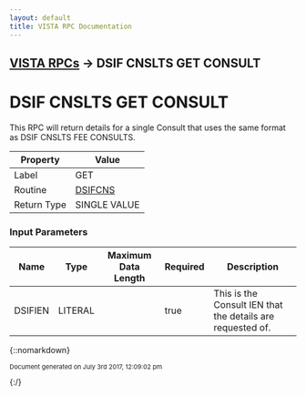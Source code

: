 ```yaml
---
layout: default
title: VISTA RPC Documentation
---
```


## [VISTA RPCs](TableOfContents) &#8594; DSIF CNSLTS GET CONSULT
# DSIF CNSLTS GET CONSULT

This RPC will return details for a single Consult that uses the same format as DSIF CNSLTS FEE CONSULTS.

Property | Value
--- | ---
Label | GET
Routine | [DSIFCNS](http://code.osehra.org/dox/Routine_DSIFCNS_source.html)
Return Type | SINGLE VALUE


### Input Parameters

Name | Type | Maximum Data Length | Required | Description
--- | --- | --- | --- | ---
DSIFIEN | LITERAL |  | true | This is the Consult IEN that the details are requested of.



{::nomarkdown} <br/><p style="font-size: 11px">Document generated on July 3rd 2017, 12:09:02 pm</p>{:/}